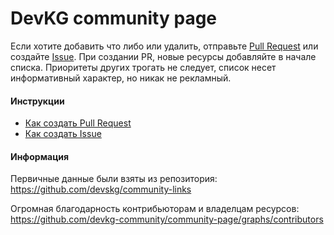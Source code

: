 # DevKG community page

Если хотите добавить что либо или удалить, отправьте [Pull Request](https://github.com/devkg-community/community-page/pulls) или создайте [Issue](https://github.com/devkg-community/community-page/issues). При создании PR, новые ресурсы добавляйте в начале списка. Приоритеты других трогать не следует, список несет информативный характер, но никак не рекламный.

#### Инструкции
* [Как создать Pull Request](https://git-scm.com/book/ru/v2/GitHub-%D0%92%D0%BD%D0%B5%D1%81%D0%B5%D0%BD%D0%B8%D0%B5-%D1%81%D0%BE%D0%B1%D1%81%D1%82%D0%B2%D0%B5%D0%BD%D0%BD%D0%BE%D0%B3%D0%BE-%D0%B2%D0%BA%D0%BB%D0%B0%D0%B4%D0%B0-%D0%B2-%D0%BF%D1%80%D0%BE%D0%B5%D0%BA%D1%82%D1%8B)
* [Как создать Issue](https://help.github.com/articles/creating-an-issue/)

#### Информация
Первичные данные были взяты из репозитория:
https://github.com/devskg/community-links

Огромная благодарность контрибьюторам и владелцам ресурсов:
https://github.com/devkg-community/community-page/graphs/contributors
